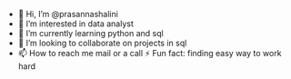 - 👋 Hi, I’m @prasannashalini
- 👀 I’m interested in data analyst
- 🌱 I’m currently learning python and sql
- 💞️ I’m looking to collaborate on projects in sql
- 📫 How to reach me mail or a call
⚡ Fun fact: finding easy way to work hard


<!---
prasannashalini/prasannashalini is a ✨ special ✨ repository because its `README.md` (this file) appears on your GitHub profile.
You can click the Preview link to take a look at your changes.
--->
